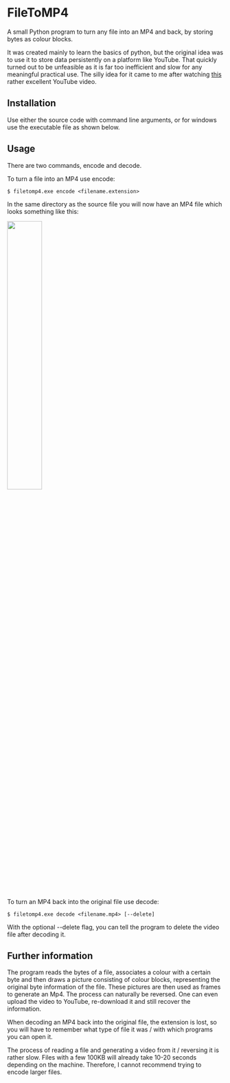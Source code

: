 # FileToMP4

A small Python program to turn any file into an MP4 and back, by storing bytes as colour blocks.

It was created mainly to learn the basics of python, but the original idea was to use it to store data persistently on a platform like YouTube. That quickly turned out to be unfeasible as it is far too inefficient and slow for any meaningful practical use. The silly idea for it came to me after watching [this](https://www.youtube.com/watch?v=JcJSW7Rprio) rather excellent YouTube video.


## Installation

Use either the source code with command line arguments, or for windows use the executable file as shown below.


## Usage

There are two commands, encode and decode.

To turn a file into an MP4 use encode:

```
$ filetomp4.exe encode <filename.extension>
```
In the same directory as the source file you will now have an MP4 file which looks something like this:


<img src="https://user-images.githubusercontent.com/84239673/173181642-a41df83f-6584-44d7-898a-600cb1c6ac98.gif" width="40%" height="40%"/>

To turn an MP4 back into the original file use decode:

```
$ filetomp4.exe decode <filename.mp4> [--delete]
```
With the optional --delete flag, you can tell the program to delete the video file after decoding it.



## Further information

The program reads the bytes of a file, associates a colour with a certain byte and then draws a picture consisting of colour blocks, representing the original byte information of the file. These pictures are then used as frames to generate an Mp4. The process can naturally be reversed. One can even upload the video to YouTube, re-download it and still recover the information. 

When decoding an MP4 back into the original file, the extension is lost, so you will have to remember what type of file it was / with which programs you can open it.

The process of reading a file and generating a video from it / reversing it is rather slow. Files with a few 100KB will already take 10-20 seconds depending on the machine. Therefore, I cannot recommend trying to encode larger files.

